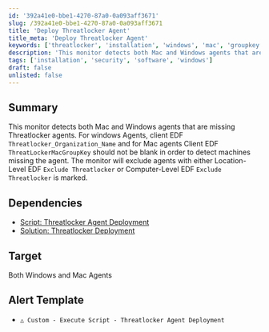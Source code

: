 ```yaml
---
id: '392a41e0-bbe1-4270-87a0-0a093aff3671'
slug: /392a41e0-bbe1-4270-87a0-0a093aff3671
title: 'Deploy Threatlocker Agent'
title_meta: 'Deploy Threatlocker Agent'
keywords: ['threatlocker', 'installation', 'windows', 'mac', 'groupkey']
description: 'This monitor detects both Mac and Windows agents that are missing Threatlocker agents.'
tags: ['installation', 'security', 'software', 'windows']
draft: false
unlisted: false
---
```


## Summary

This monitor detects both Mac and Windows agents that are missing Threatlocker agents. For windows Agents, client EDF `Threatlocker_Organization_Name` and for Mac agents Client EDF `ThreatLockerMacGroupKey`  should not be blank in order to detect machines missing the agent.
The monitor will exclude agents with either Location-Level EDF `Exclude Threatlocker` or Computer-Level EDF `Exclude Threatlocker` is marked.

## Dependencies

- [Script: Threatlocker Agent Deployment](/docs/6ee04ebc-5867-4310-a8ed-1f800f031774)
- [Solution: Threatlocker Deployment](/docs/2b68cbb1-1406-4a4b-9173-e91f1b0c7f88)

## Target

Both Windows and Mac Agents

## Alert Template

- `△ Custom - Execute Script - Threatlocker Agent Deployment`
